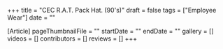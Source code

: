 +++
title = "CEC R.A.T. Pack Hat. (90's)"
draft = false
tags = ["Employee Wear"]
date = ""

[Article]
pageThumbnailFile = ""
startDate = ""
endDate = ""
gallery = []
videos = []
contributors = []
reviews = []
+++